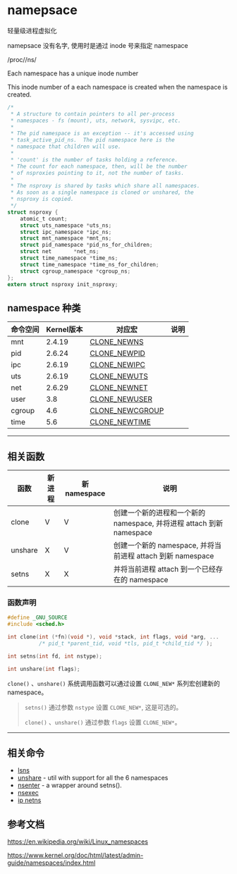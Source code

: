 # namepsace

轻量级进程虚拟化

namepsace 没有名字, 使用时是通过 inode 号来指定 namespace

/proc/<pid>/ns/

Each namespace has a unique inode number

This inode number of a each namespace is created when the namespace is created.

```c
/*
 * A structure to contain pointers to all per-process
 * namespaces - fs (mount), uts, network, sysvipc, etc.
 *
 * The pid namespace is an exception -- it's accessed using
 * task_active_pid_ns.  The pid namespace here is the
 * namespace that children will use.
 *
 * 'count' is the number of tasks holding a reference.
 * The count for each namespace, then, will be the number
 * of nsproxies pointing to it, not the number of tasks.
 *
 * The nsproxy is shared by tasks which share all namespaces.
 * As soon as a single namespace is cloned or unshared, the
 * nsproxy is copied.
 */
struct nsproxy {
	atomic_t count;
	struct uts_namespace *uts_ns;
	struct ipc_namespace *ipc_ns;
	struct mnt_namespace *mnt_ns;
	struct pid_namespace *pid_ns_for_children;
	struct net 	     *net_ns;
	struct time_namespace *time_ns;
	struct time_namespace *time_ns_for_children;
	struct cgroup_namespace *cgroup_ns;
};
extern struct nsproxy init_nsproxy;
```


## namespace 种类

| 命令空间 | Kernel版本 | 对应宏                                                                                           |说明       |
|----------|------------|------------------------------------------------------------------------------------------------- |-----------|
| mnt      | 2.4.19     | [CLONE_NEWNS](https://elixir.bootlin.com/linux/latest/source/include/uapi/linux/sched.h#L20)     |           |
| pid      | 2.6.24     | [CLONE_NEWPID](https://elixir.bootlin.com/linux/latest/source/include/uapi/linux/sched.h#L32)    |           |
| ipc      | 2.6.19     | [CLONE_NEWIPC](https://elixir.bootlin.com/linux/latest/source/include/uapi/linux/sched.h#L32)    |           |
| uts      | 2.6.19     | [CLONE_NEWUTS](https://elixir.bootlin.com/linux/latest/source/include/uapi/linux/sched.h#L29)    |           |
| net      | 2.6.29     | [CLONE_NEWNET](https://elixir.bootlin.com/linux/latest/source/include/uapi/linux/sched.h#L33)    |           |
| user     | 3.8        | [CLONE_NEWUSER](https://elixir.bootlin.com/linux/latest/source/include/uapi/linux/sched.h#L31)   |           |
| cgroup   | 4.6        | [CLONE_NEWCGROUP](https://elixir.bootlin.com/linux/latest/source/include/uapi/linux/sched.h#L28) |           |
| time     | 5.6        | [CLONE_NEWTIME](https://elixir.bootlin.com/linux/latest/source/include/uapi/linux/sched.h#L44)   |           |

----

## 相关函数

| 函数     | 新进程 | 新namespace | 说明                                                                 |
|----------|--------|-------------|----------------------------------------------------------------------|
| clone    | V      | V           | 创建一个新的进程和一个新的 namespace, 并将进程 attach 到新 namespace |
| unshare  | X      | V           | 创建一个新的 namespace, 并将当前进程 attach 到新 namespace           |
| setns    | X      | X           | 并将当前进程 attach 到一个已经存在的 namespace                       |

### 函数声明

```c
#define _GNU_SOURCE
#include <sched.h>

int clone(int (*fn)(void *), void *stack, int flags, void *arg, ...
          /* pid_t *parent_tid, void *tls, pid_t *child_tid */ );

int setns(int fd, int nstype);

int unshare(int flags);
```

`clone()` 、`unshare()` 系统调用函数可以通过设置 `CLONE_NEW*` 系列宏创建新的 namespace。

> `setns()` 通过参数 `nstype` 设置 `CLONE_NEW*`, 这是可选的。
>
> `clone()` 、`unshare()` 通过参数 `flags` 设置 `CLONE_NEW*`。

----

## 相关命令


- [lsns](cmds/lsns.md)
- [unshare](cmds/unshare.md) - util with support for all the 6 namespaces
- [nsenter](cmds/nsenter.md) - a wrapper around setns().
- [nsexec](cmds/nsexec.md)
- [ip netns](cmds/ipnetns.md)

## 参考文档

https://en.wikipedia.org/wiki/Linux_namespaces

https://www.kernel.org/doc/html/latest/admin-guide/namespaces/index.html
